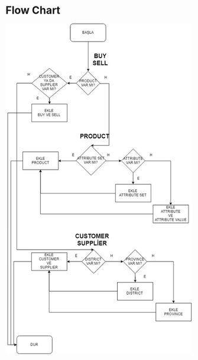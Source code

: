 # Flow Chart

![Open the picture in new tab for the full resolution ](.gitbook/assets/image035.jpg)

